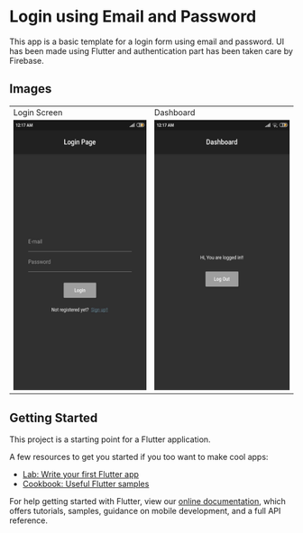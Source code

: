 # Login using Email and Password

This app is a basic template for a login form using email and password. UI has been made using Flutter and authentication part has been taken care by Firebase.

## Images
<table>
  <tr>
    <td>Login Screen</td>
     <td>Dashboard</td>
  </tr>
  <tr>
    <td><img src="images/loginpage.jpg" width=270 height=480></td>
    <td><img src="images/dashboard.jpg" width=270 height=480></td>
  </tr>
 </table>

## Getting Started

This project is a starting point for a Flutter application.

A few resources to get you started if you too want to make cool apps:

- [Lab: Write your first Flutter app](https://flutter.dev/docs/get-started/codelab)
- [Cookbook: Useful Flutter samples](https://flutter.dev/docs/cookbook)

For help getting started with Flutter, view our
[online documentation](https://flutter.dev/docs), which offers tutorials,
samples, guidance on mobile development, and a full API reference.
